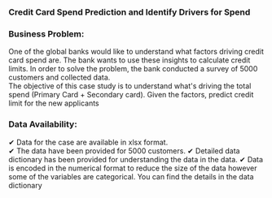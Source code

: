### Credit Card Spend Prediction and Identify Drivers for Spend

### Business Problem: 
One of the global banks would like to understand what factors driving credit card spend are. The  bank wants to use these insights to calculate credit limits. In order to solve the problem, the bank  conducted a survey of 5000 customers and collected data.  
The objective of this case study is to understand what's driving the total spend (Primary Card +  Secondary card). Given the factors, predict credit limit for the new applicants 

### Data Availability: 
✔ Data for the case are available in xlsx format.  
✔ The data have been provided for 5000 customers. 
✔ Detailed data dictionary has been provided for understanding the data in the data. 
✔ Data is encoded in the numerical format to reduce the size of the data however some of the  variables are categorical. You can find the details in the data dictionary
